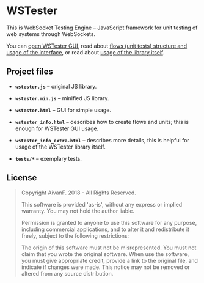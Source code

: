 # WSTester
This is WebSocket Testing Engine – JavaScript framework for unit testing of web systems through WebSockets.

You can [open WSTester GUI](http://www.aivanf.com/static/wstest/wstester.html), read about [flows (unit tests) structure and usage of the interface](http://www.aivanf.com/static/wstest/wstester_info.html), or read about [usage of the library itself](http://www.aivanf.com/static/wstest/wstester_info_extra.html).

## Project files

- **`wstester.js`** – original JS library.

- **`wstester.min.js`** – minified JS library.

- **`wstester.html`** – GUI for simple usage.

- **`wstester_info.html`** – describes how to create flows and units; this is enough for WSTester GUI usage.

- **`wstester_info_extra.html`** – describes more details, this is helpful for usage of the WSTester library itself.

- **`tests/*`** – exemplary tests.

## License

>Copyright AivanF. 2018 - All Rights Reserved.
>
>This software is provided 'as-is', without any express or implied warranty.
You may not hold the author liable.
>
>Permission is granted to anyone to use this software for any purpose,
including commercial applications, and to alter it and redistribute it freely,
subject to the following restrictions:
>
>The origin of this software must not be misrepresented. You must not claim
that you wrote the original software. When use the software, you must give
appropriate credit, provide a link to the original file, and indicate if changes were made.
This notice may not be removed or altered from any source distribution.

